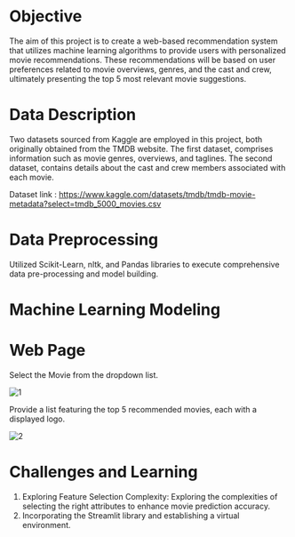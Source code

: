 # Objective 

The aim of this project is to create a web-based recommendation system that utilizes machine learning algorithms to provide users with personalized movie recommendations. These recommendations will be based on user preferences related to movie overviews, genres, and the cast and crew, ultimately presenting the top 5 most relevant movie suggestions.

# Data Description

Two datasets sourced from Kaggle are employed in this project, both originally obtained from the TMDB website. The first dataset, comprises information such as movie genres, overviews, and taglines. The second dataset, contains details about the cast and crew members associated with each movie.

Dataset link :  https://www.kaggle.com/datasets/tmdb/tmdb-movie-metadata?select=tmdb_5000_movies.csv

# Data Preprocessing

Utilized Scikit-Learn, nltk, and Pandas libraries to execute comprehensive data pre-processing and model building.

# Machine Learning Modeling

# Web Page

Select the Movie from the dropdown list.

![1](https://github.com/MinalJain17/Movie-Recommender-System/assets/132137245/b8cfb864-69ea-484a-a967-cb05a0cf7e49)

Provide a list featuring the top 5 recommended movies, each with a displayed logo.

![2](https://github.com/MinalJain17/Movie-Recommender-System/assets/132137245/75be4efe-e6a3-42e8-8331-30217497d0a3)

# Challenges and Learning

1. Exploring Feature Selection Complexity: Exploring the complexities of selecting the right attributes to enhance movie prediction accuracy.
2. Incorporating the Streamlit library and establishing a virtual environment.


